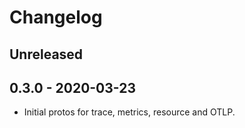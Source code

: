 # Changelog

## Unreleased

## 0.3.0 - 2020-03-23

- Initial protos for trace, metrics, resource and OTLP.
